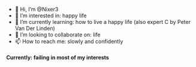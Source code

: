 - 👋 Hi, I’m @Nixer3
- 👀 I’m interested in: happy life
- 🌱 I’m currently learning: how to live a happy life  (also expert C by Peter Van Der Linden)
- 💞️ I’m looking to collaborate on: life
- 📫 How to reach me: slowly and confidently

<h4> Currently: failing in most of my interests

<!---
Nixer3/Nixer3 is a ✨ special ✨ repository because its `README.md` (this file) appears on your GitHub profile.
You can click the Preview link to take a look at your changes.
--->
